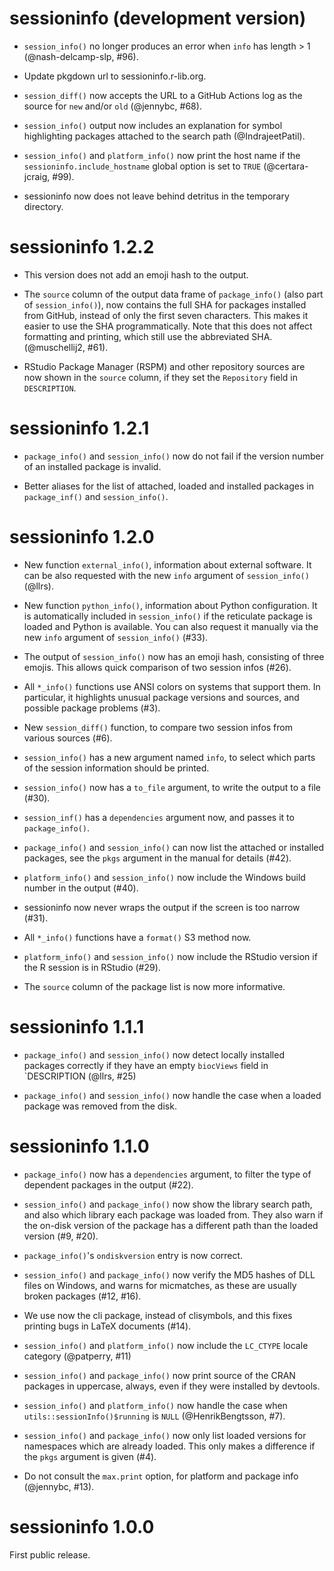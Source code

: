 
# sessioninfo (development version)

* `session_info()` no longer produces an error when `info` has length > 1
  (@nash-delcamp-slp, #96).

* Update pkgdown url to sessioninfo.r-lib.org.

* `session_diff()` now accepts the URL to a GitHub Actions log as the
  source for `new` and/or `old` (@jennybc, #68).

* `session_info()` output now includes an explanation for symbol
  highlighting packages attached to the search path (@IndrajeetPatil).

* `session_info()` and `platform_info()` now print the host name if the
  `sessioninfo.include_hostname` global option is set to `TRUE`
  (@certara-jcraig, #99).

* sessioninfo now does not leave behind detritus in the temporary
  directory.

# sessioninfo 1.2.2

* This version does not add an emoji hash to the output.

* The `source` column of the output data frame of `package_info()` (also
  part of `session_info()`), now contains the full SHA for packages installed
  from GitHub, instead of only the first seven characters. This makes it
  easier to use the SHA programmatically. Note that this does not affect
  formatting and printing, which still use the abbreviated SHA.
  (@muschellij2, #61).

* RStudio Package Manager (RSPM) and other repository sources are
  now shown in the `source` column, if they set the `Repository`
  field in `DESCRIPTION`.

# sessioninfo 1.2.1

* `package_info()` and `session_info()` now do not fail if the version
  number of an installed package is invalid.

* Better aliases for the list of attached, loaded and installed packages
  in `package_inf()` and `session_info()`.

# sessioninfo 1.2.0

* New function `external_info()`, information about external software.
  It can be also requested with the new `info` argument of
  `session_info()` (@llrs).

* New function `python_info()`, information about Python configuration.
  It is automatically included in `session_info()` if the reticulate
  package is loaded and Python is available. You can also request it
  manually via the new `info` argument of `session_info()` (#33).

* The output of `session_info()` now has an emoji hash, consisting of
  three emojis. This allows quick comparison of two session infos (#26).

* All `*_info()` functions use ANSI colors on systems that support them.
  In particular, it highlights unusual package versions and sources,
  and possible package problems (#3).

* New `session_diff()` function, to compare two session infos from
  various sources (#6).

* `session_info()` has a new argument named `info`, to select which parts
  of the session information should be printed.

* `session_info()` now has a `to_file` argument, to write the output to a
  file (#30).

* `session_inf()` has a `dependencies` argument now, and passes it to
  `package_info()`.

* `package_info()` and `session_info()` can now list the attached or
  installed packages, see the `pkgs` argument in the manual for
  details (#42).

* `platform_info()` and `session_info()` now include the Windows build
  number in the output (#40).

* sessioninfo now never wraps the output if the screen is too narrow (#31).

* All `*_info()` functions have a `format()` S3 method now.

* `platform_info()` and `session_info()` now include the RStudio version if
  the R session is in RStudio (#29).

* The `source` column of the package list is now more informative.

# sessioninfo 1.1.1

* `package_info()` and `session_info()` now detect locally installed packages
  correctly if they have an empty `biocViews` field in `DESCRIPTION (@llrs, #25)

* `package_info()` and `session_info()` now handle the case when a loaded
  package was removed from the disk.

# sessioninfo 1.1.0

* `package_info()` now has a `dependencies` argument, to filter the type
  of dependent packages in the output (#22).

* `session_info()` and `package_info()` now show the library search path,
  and also which library each package was loaded from. They also warn
  if the on-disk version of the package has a different path than the
  loaded version (#9, #20).

* `package_info()`'s `ondiskversion` entry is now correct.

* `session_info()` and `package_info()` now verify the MD5 hashes of DLL
  files on Windows, and warns for micmatches, as these are usually
  broken packages (#12, #16).

* We use now the cli package, instead of clisymbols, and this fixes
  printing bugs in LaTeX documents (#14).

* `session_info()` and `platform_info()` now include the `LC_CTYPE`
  locale category (@patperry, #11)

* `session_info()` and `package_info()` now print source of the CRAN
  packages in uppercase, always, even if they were installed by devtools.

* `session_info()` and `platform_info()` now handle the case when
  `utils::sessionInfo()$running` is `NULL` (@HenrikBengtsson, #7).

* `session_info()` and `package_info()` now only list loaded versions
  for namespaces which are already loaded. This only makes a difference
  if the `pkgs` argument is given (#4).

* Do not consult the `max.print` option, for platform and package info
  (@jennybc, #13).

# sessioninfo 1.0.0

First public release.
